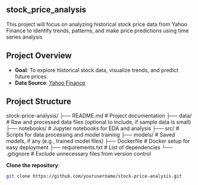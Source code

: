 ## stock_price_analysis
This project will focus on analyzing historical stock price data from Yahoo Finance to identify trends, patterns, and make price predictions using time series analysis

## Project Overview
- **Goal**: To explore historical stock data, visualize trends, and predict future prices.
- **Data Source**: [Yahoo Finance](https://finance.yahoo.com) 

## Project Structure
stock-price-analysis/
├── README.md              # Project documentation
├── data/                  # Raw and processed data files (optional to include, if sample data is small)
├── notebooks/             # Jupyter notebooks for EDA and analysis
├── src/                   # Scripts for data processing and model training
├── models/                # Saved models, if any (e.g., trained model files)
├── Dockerfile             # Docker setup for easy deployment
├── requirements.txt       # List of dependencies
└── .gitignore             # Exclude unnecessary files from version control


**Clone the repository**:
   ```bash
   git clone https://github.com/yourusername/stock-price-analysis.git
